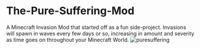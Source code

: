# The-Pure-Suffering-Mod
A Minecraft Invasion Mod that started off as a fun side-project. Invasions will spawn in waves every few days or so, increasing in amount and severity as time goes on throughout your Minecraft World.
![puresuffering](https://user-images.githubusercontent.com/79672176/123492680-0bed9c00-d5cf-11eb-9716-0d77e1471450.png)
